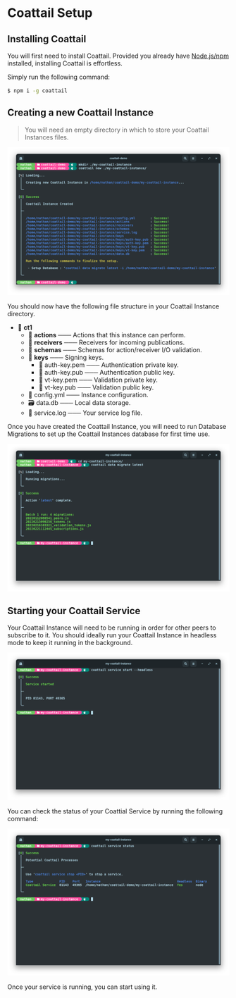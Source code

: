 # Coattail Setup

## Installing Coattail

You will first need to install Coattail. Provided you already have [Node.js/npm](https://nodejs.org/en/download/) installed, installing Coattail is effortless.

Simply run the following command:
```sh
$ npm i -g coattail
```

## Creating a new Coattail Instance

> You will need an empty directory in which to store your Coattail Instances files.

![Create New Coattail Instance](./new-instance.png)

You should now have the following file structure in your Coattail Instance directory.

- 📂 __ct1__
   - 📂 __actions__ ─── Actions that this instance can perform.
   - 📂 __receivers__ ─── Receivers for incoming publications.
   - 📂 __schemas__ ─── Schemas for action/receiver I/O validation.
   - 📂 __keys__ ─── Signing keys.
     - 🔑 auth\-key.pem ─── Authentication private key.
     - 🔑 auth\-key.pub ─── Authentication public key.
     - 🔑 vt\-key.pem ─── Validation private key.
     - 🔑 vt\-key.pub ─── Validation public key.
   - 📄 config.yml ─── Instance configuration.
   - 🗃️ data.db ─── Local data storage.
   - 📄 service.log ─── Your service log file.

Once you have created the Coattail Instance, you will need to run Database Migrations to set up the Coattail Instances database for first time use.

![Run Database Migrations](./migrate.png)

## Starting your Coattail Service

Your Coattail Instance will need to be running in order for other peers to subscribe to it. You should ideally run your Coattail Instance in headless mode to keep it running in the background.

![Start Coattail Service](./start-service.png)

You can check the status of your Coattial Service by running the following command:

![Coattail Service Status](./service-status.png)

Once your service is running, you can start using it.